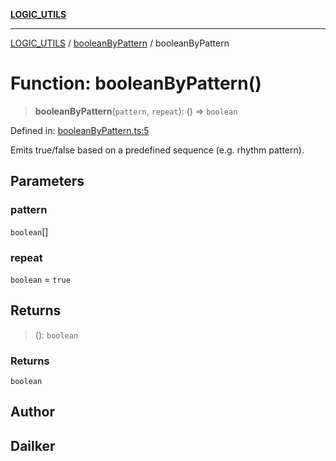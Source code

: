 [**LOGIC_UTILS**](../../README.md)

***

[LOGIC_UTILS](../../README.md) / [booleanByPattern](../README.md) / booleanByPattern

# Function: booleanByPattern()

> **booleanByPattern**(`pattern`, `repeat`): () => `boolean`

Defined in: [booleanByPattern.ts:5](https://github.com/dailker/everyutil-js/blob/7799f3f003cb23f425be3f1c83c38483e2648188/src/logic/booleanByPattern.ts#L5)

Emits true/false based on a predefined sequence (e.g. rhythm pattern).

## Parameters

### pattern

`boolean`[]

### repeat

`boolean` = `true`

## Returns

> (): `boolean`

### Returns

`boolean`

## Author

## Dailker
